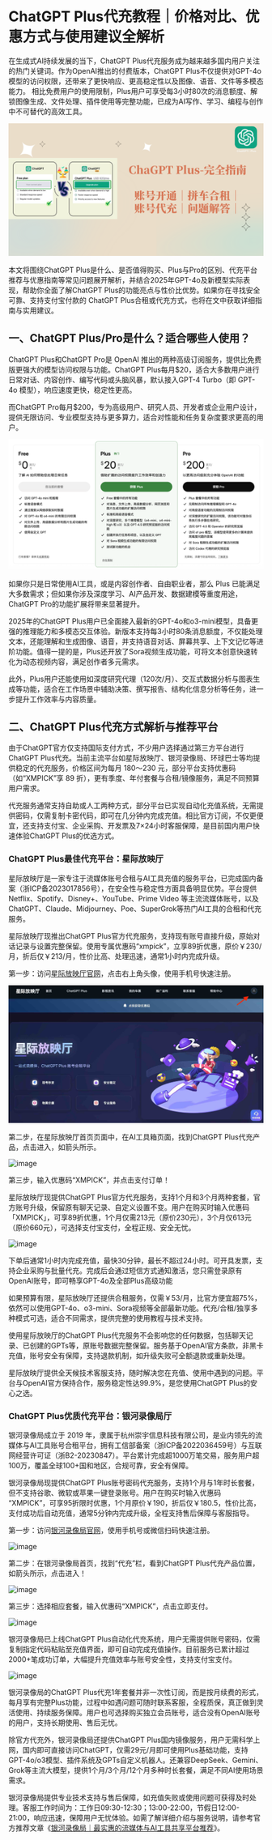 # ChatGPT Plus代充教程｜价格对比、优惠方式与使用建议全解析
在生成式AI持续发展的当下，ChatGPT Plus代充服务成为越来越多国内用户关注的热门关键词。作为OpenAI推出的付费版本，ChatGPT Plus不仅提供对GPT-4o模型的访问权限，还带来了更快响应、更高稳定性以及图像、语音、文件等多模态能力。
相比免费用户的使用限制，Plus用户可享受每3小时80次的消息额度、解锁图像生成、文件处理、插件使用等完整功能，已成为AI写作、学习、编程与创作中不可替代的高效工具。

![image](https://github.com/RiverShanx/ChatGPT-Plus-top-up/blob/main/image/6ceec72649f39ea.png?raw=true)

本文将围绕ChatGPT Plus是什么、是否值得购买、Plus与Pro的区别、代充平台推荐与优惠指南等常见问题展开解析，并结合2025年GPT-4o及新模型实际表现，帮助你全面了解ChatGPT Plus的功能亮点与性价比优势。如果你在寻找安全可靠、支持支付宝付款的 ChatGPT Plus合租或代充方式，也将在文中获取详细指南与实用建议。

## 一、ChatGPT Plus/Pro是什么？适合哪些人使用？

ChatGPT Plus和ChatGPT Pro是 OpenAI 推出的两种高级订阅服务，提供比免费版更强大的模型访问权限与功能。ChatGPT Plus每月$20，适合大多数用户进行日常对话、内容创作、编写代码或头脑风暴，默认接入GPT-4 Turbo（即 GPT-4o 模型），响应速度更快，稳定性更高。

而ChatGPT Pro每月$200，专为高级用户、研究人员、开发者或企业用户设计，提供无限访问、专业模型支持与更多算力，适合对性能和任务复杂度要求更高的用户。

![image](https://github.com/RiverShanx/ChatGPT-Plus-top-up/blob/main/image/d42e3e4d642bd21.png?raw=true)

如果你只是日常使用AI工具，或是内容创作者、自由职业者，那么 Plus 已能满足大多数需求；但如果你涉及深度学习、AI产品开发、数据建模等重度用途，ChatGPT Pro的功能扩展将带来显著提升。

2025年的ChatGPT Plus用户已全面接入最新的GPT-4o和o3-mini模型，具备更强的推理能力和多模态交互体验。新版本支持每3小时80条消息额度，不仅能处理文本，还能理解和生成图像、语音，并支持语音对话、屏幕共享、上下文记忆等进阶功能。值得一提的是，Plus还开放了Sora视频生成功能，可将文本创意快速转化为动态视频内容，满足创作者多元需求。

此外，Plus用户还能使用如深度研究代理（120次/月）、交互式数据分析与图表生成等功能，适合在工作场景中辅助决策、撰写报告、结构化信息分析等任务，进一步提升工作效率与内容质量。

## 二、ChatGPT Plus代充方式解析与推荐平台

由于ChatGPT官方仅支持国际支付方式，不少用户选择通过第三方平台进行ChatGPT Plus代充。当前主流平台如星际放映厅、银河录像局、环球巴士等均提供稳定的代充服务，价格区间为每月 180～230 元，部分平台支持优惠码（如“XMPICK”享 89 折），更有季度、年付套餐与合租/镜像服务，满足不同预算用户需求。

代充服务通常支持自助或人工两种方式，部分平台已实现自动化充值系统，无需提供密码，仅需复制卡密代码，即可在几分钟内完成充值。相比官方订阅，不仅更便宜，还支持支付宝、企业采购、开发票及7×24小时客服保障，是目前国内用户快速体验ChatGPT Plus的优选方式。

### ChatGPT Plus最佳代充平台：星际放映厅

星际放映厅是一家专注于流媒体账号合租与AI工具充值的服务平台，已完成国内备案（浙ICP备2023017856号），在安全性与稳定性方面具备明显优势。平台提供Netflix、Spotify、Disney+、YouTube、Prime Video 等主流流媒体账号，以及ChatGPT、Claude、Midjourney、Poe、SuperGrok等热门AI工具的合租和代充服务。

星际放映厅现推出ChatGPT Plus官方代充服务，支持现有账号直接升级，原始对话记录与设置完整保留。使用专属优惠码“xmpick”，立享89折优惠，原价￥230/月，折后仅￥213/月，性价比高、处理迅速，通常1小时内完成升级。

第一步：访问[星际放映厅官网](https://www.naifeistation.com/i/Satqr)，点击右上角头像，使用手机号快速注册。

![image](https://github.com/RiverShanx/ChatGPT-Plus-top-up/blob/main/image/76bdf893ae4990c-scaled.jpg?raw=true)

第二步，在星际放映厅首页页面中，在AI工具箱页面，找到ChatGPT Plus代充产品，点击进入，如箭头所示。

![image](https://www.xmpick.com/wp-content/uploads/2025/06/02036e29145c840-scaled.jpg?raw=true)

第三步，输入优惠码“XMPICK”，并点击支付订单！

星际放映厅现提供ChatGPT Plus官方代充服务，支持1个月和3个月两种套餐，官方账号升级，保留原有聊天记录、自定义设置不变。用户在购买时输入优惠码「XMPICK」，可享89折优惠，1个月仅需213元（原价230元），3个月仅613元（原价660元），可选择支付宝支付，全程正规、安全无忧。

![image](https://www.xmpick.com/wp-content/uploads/2025/06/a895ecab570fa8e.png?raw=true)

下单后通常1小时内完成充值，最快30分钟，最长不超过24小时。可开具发票，支持企业采购与批量代充。完成后会通过短信方式通知激活，您只需登录原有OpenAI账号，即可畅享GPT-4o及全部Plus高级功能

如果预算有限，星际放映厅还提供合租服务，仅需￥53/月，比官方便宜超75%，依然可以使用GPT-4o、o3-mini、Sora视频等全部最新功能。代充/合租/独享多种模式可选，适合不同需求，提供完整的使用教程与技术支持。

使用星际放映厅的ChatGPT Plus代充服务不会影响您的任何数据，包括聊天记录、已创建的GPTs等，原账号数据完整保留。服务基于OpenAI官方条款，非黑卡充值，账号安全有保障，支持退款机制，如升级失败可全额退款或重新处理。

星际放映厅提供全天候技术客服支持，随时解决您在充值、使用中遇到的问题。平台与OpenAI官方保持合作，服务稳定性达99.9%，是您使用ChatGPT Plus的安心之选。

### ChatGPT Plus优质代充平台：银河录像局厅

银河录像局成立于 2019 年，隶属于杭州崇宇信息科技有限公司，是业内领先的流媒体与AI工具账号合租平台，拥有工信部备案（浙ICP备2022036459号）与互联网经营许可证（浙B2-20230847）。平台累计完成超1000万笔交易，服务用户超 100万，覆盖全球100+国和地区，合规可靠，安全有保障。

银河录像局现提供ChatGPT Plus账号密码代充服务，支持1个月与1年时长套餐，但不支持谷歌、微软或苹果一键登录账号。用户在购买时输入优惠码 “XMPICK”，可享95折限时优惠，1个月原价￥190，折后仅￥180.5，性价比高，支付成功后自动充值，通常5分钟内完成升级，全程支持售后保障与客服指导。

第一步：访问[银河录像局官网](https://nf.video/24MAX)，使用手机号或微信扫码快速注册。

![image](https://www.xmpick.com/wp-content/uploads/2023/08/4adc91b1fe2c394.jpg?raw=true)

第二步：在银河录像局首页，找到“代充”栏，看到ChatGPT Plus代充产品位置，如箭头所示，点击进入！

![image](https://www.xmpick.com/wp-content/uploads/2025/08/f13ba7c05a3db23.jpg?raw=true)

第三步：选择相应套餐，输入优惠码“XMPICK”，点击立即支付。

![image](https://www.xmpick.com/wp-content/uploads/2025/08/f1828b917a47b07.png?raw=true)

银河录像局已上线ChatGPT Plus自动化代充系统，用户无需提供账号密码，仅需复制指定代码粘贴至充值界面，即可自动完成充值操作。目前服务已累计超过2000+笔成功订单，大幅提升充值效率与账号安全性，支持支付宝支付。

![image](https://www.xmpick.com/wp-content/uploads/2025/08/438fba837a39a6f.png?raw=true)

银河录像局的ChatGPT Plus代充1年套餐并非一次性订阅，而是按月续费的形式，每月享有完整Plus功能，过程中如遇问题可随时联系客服，全程质保，真正做到灵活使用、持续服务保障。用户也可选择购买独立会员账号，适合没有OpenAI账号的用户，支持长期使用、售后无忧。

除官方代充外，银河录像局还提供ChatGPT Plus国内镜像服务，用户无需科学上网，国内即可直接访问ChatGPT，仅需29元/月即可使用Plus基础功能，支持GPT-4o/o3模型、插件系统及GPTs自定义机器人。还兼容DeepSeek、Gemini、Grok等主流大模型，提供1个月/3个月/12个月多种时长套餐，满足不同AI使用场景需求。

银河录像局提供专业技术支持与售后保障，如充值失败或使用问题可获得及时处理。客服工作时间为：工作日09:30-12:30；13:00-22:00，节假日12:00-21:00，响应迅速，保障用户无忧体验。如需了解详细介绍与服务说明，请参考官方推荐文章《[银河录像局｜最实惠的流媒体与AI工具共享平台推荐](https://www.xmpick.com/nf-video/)》。
